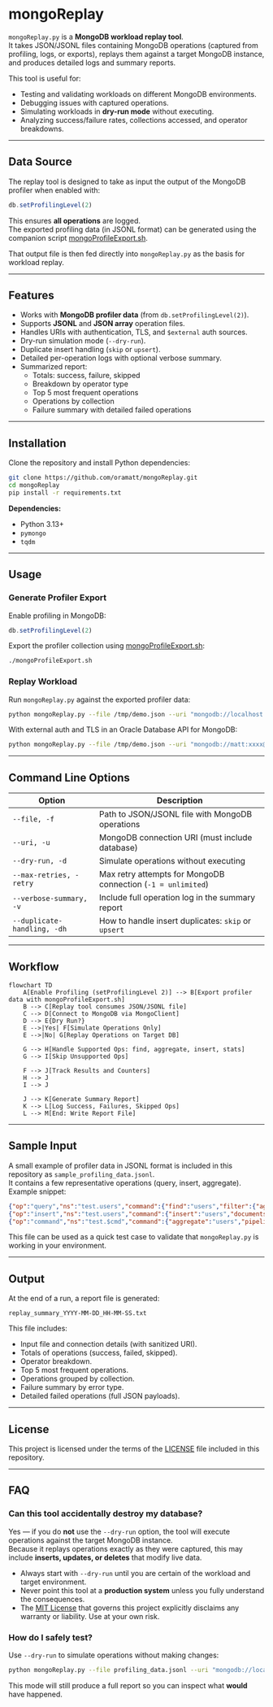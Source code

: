 # mongoReplay

`mongoReplay.py` is a **MongoDB workload replay tool**.  
It takes JSON/JSONL files containing MongoDB operations (captured from profiling, logs, or exports), replays them against a target MongoDB instance, and produces detailed logs and summary reports.

This tool is useful for:
- Testing and validating workloads on different MongoDB environments.
- Debugging issues with captured operations.
- Simulating workloads in **dry-run mode** without executing.
- Analyzing success/failure rates, collections accessed, and operator breakdowns.

---

## Data Source

The replay tool is designed to take as input the output of the MongoDB profiler when enabled with:

```javascript
db.setProfilingLevel(2)
```

This ensures **all operations** are logged.  
The exported profiling data (in JSONL format) can be generated using the companion script [mongoProfileExport.sh](https://github.com/oramatt/mongotools/blob/main/mongoProfileExport.sh).  

That output file is then fed directly into `mongoReplay.py` as the basis for workload replay.

---

## Features

- Works with **MongoDB profiler data** (from `db.setProfilingLevel(2)`).
- Supports **JSONL** and **JSON array** operation files.
- Handles URIs with authentication, TLS, and `$external` auth sources.
- Dry-run simulation mode (`--dry-run`).
- Duplicate insert handling (`skip` or `upsert`).
- Detailed per-operation logs with optional verbose summary.
- Summarized report:
  - Totals: success, failure, skipped
  - Breakdown by operator type
  - Top 5 most frequent operations
  - Operations by collection
  - Failure summary with detailed failed operations

---

## Installation

Clone the repository and install Python dependencies:

```bash
git clone https://github.com/oramatt/mongoReplay.git
cd mongoReplay
pip install -r requirements.txt
```

**Dependencies:**
- Python 3.13+
- `pymongo`
- `tqdm`

---

## Usage

### Generate Profiler Export

Enable profiling in MongoDB:

```javascript
db.setProfilingLevel(2)
```

Export the profiler collection using [mongoProfileExport.sh](https://github.com/oramatt/mongotools/blob/main/mongoProfileExport.sh):

```bash
./mongoProfileExport.sh 
```

### Replay Workload

Run `mongoReplay.py` against the exported profiler data:

```bash
python mongoReplay.py --file /tmp/demo.json --uri "mongodb://localhost:23456/test?retryWrites=false" --dry-run   --verbose-summary
```

With external auth and TLS in an Oracle Database API for MongoDB:

```bash
python mongoReplay.py --file /tmp/demo.json --uri "mongodb://matt:xxxx@127.0.0.1:27017/matt?authMechanism=PLAIN&authSource=$external&retryWrites=false&loadBalanced=true&tls=true&tlsAllowInvalidCertificates=true"
```

---

## Command Line Options

| Option | Description |
|--------|-------------|
| `--file, -f` | Path to JSON/JSONL file with MongoDB operations |
| `--uri, -u` | MongoDB connection URI (must include database) |
| `--dry-run, -d` | Simulate operations without executing |
| `--max-retries, -retry` | Max retry attempts for MongoDB connection (`-1 = unlimited`) |
| `--verbose-summary, -v` | Include full operation log in the summary report |
| `--duplicate-handling, -dh` | How to handle insert duplicates: `skip` or `upsert` |

---

## Workflow

```mermaid
flowchart TD
    A[Enable Profiling (setProfilingLevel 2)] --> B[Export profiler data with mongoProfileExport.sh]
    B --> C[Replay tool consumes JSON/JSONL file]
    C --> D[Connect to MongoDB via MongoClient]
    D --> E{Dry Run?}
    E -->|Yes| F[Simulate Operations Only]
    E -->|No| G[Replay Operations on Target DB]

    G --> H[Handle Supported Ops: find, aggregate, insert, stats]
    G --> I[Skip Unsupported Ops]

    F --> J[Track Results and Counters]
    H --> J
    I --> J

    J --> K[Generate Summary Report]
    K --> L[Log Success, Failures, Skipped Ops]
    L --> M[End: Write Report File]
```

---

## Sample Input

A small example of profiler data in JSONL format is included in this repository as `sample_profiling_data.jsonl`.  
It contains a few representative operations (query, insert, aggregate). Example snippet:

```json
{"op":"query","ns":"test.users","command":{"find":"users","filter":{"age":{"$gt":30}}},"keysExamined":5,"docsExamined":10,"millis":2,"planSummary":"IXSCAN { age: 1 }","ts":"2025-09-26T12:00:00Z"}
{"op":"insert","ns":"test.users","command":{"insert":"users","documents":[{"_id":1,"name":"Alice","age":25}]},"keysInserted":1,"millis":1,"ts":"2025-09-26T12:01:00Z"}
{"op":"command","ns":"test.$cmd","command":{"aggregate":"users","pipeline":[{"$match":{"age":{"$gte":18}}},{"$group":{"_id":"$status","count":{"$sum":1}}}]},"docsExamined":20,"millis":5,"ts":"2025-09-26T12:02:00Z"}
```

This file can be used as a quick test case to validate that `mongoReplay.py` is working in your environment.

---

## Output

At the end of a run, a report file is generated:

```
replay_summary_YYYY-MM-DD_HH-MM-SS.txt
```

This file includes:
- Input file and connection details (with sanitized URI).
- Totals of operations (success, failed, skipped).
- Operator breakdown.
- Top 5 most frequent operations.
- Operations grouped by collection.
- Failure summary by error type.
- Detailed failed operations (full JSON payloads).

---

## License

This project is licensed under the terms of the [LICENSE](LICENSE) file included in this repository.

---

## FAQ

### Can this tool accidentally destroy my database?

Yes — if you do **not** use the `--dry-run` option, the tool will execute operations against the target MongoDB instance.  
Because it replays operations exactly as they were captured, this may include **inserts, updates, or deletes** that modify live data.

- Always start with `--dry-run` until you are certain of the workload and target environment.  
- Never point this tool at a **production system** unless you fully understand the consequences.  
- The [MIT License](LICENSE) that governs this project explicitly disclaims any warranty or liability. Use at your own risk.

### How do I safely test?

Use `--dry-run` to simulate operations without making changes:

```bash
python mongoReplay.py --file profiling_data.jsonl --uri "mongodb://localhost:23456/test" --dry-run
```

This mode will still produce a full report so you can inspect what **would** have happened.
